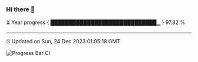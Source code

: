 ### Hi there 👋

⏳ Year progress { █████████████████████████████▁ } 97.82 %

---

⏰ Updated on Sun, 24 Dec 2023 01:05:18 GMT

![Progress Bar CI](https://github.com/liununu/liununu/workflows/Progress%20Bar%20CI/badge.svg)
